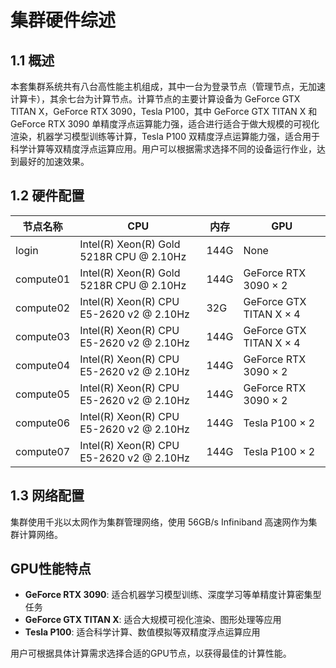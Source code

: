 # 集群硬件综述

## 1.1 概述

本套集群系统共有八台高性能主机组成，其中一台为登录节点（管理节点，无加速计算卡），其余七台为计算节点。计算节点的主要计算设备为 GeForce GTX TITAN X，GeForce RTX 3090，Tesla P100，其中 GeForce GTX TITAN X 和 GeForce RTX 3090 单精度浮点运算能力强，适合进行适合于做大规模的可视化渲染，机器学习模型训练等计算，Tesla P100 双精度浮点运算能力强，适合用于科学计算等双精度浮点运算应用。用户可以根据需求选择不同的设备运行作业，达到最好的加速效果。

## 1.2 硬件配置

| 节点名称 | CPU | 内存 | GPU |
|---------|---------|----------|---------------|
| login | Intel(R) Xeon(R) Gold 5218R CPU @ 2.10Hz | 144G | None |
| compute01 | Intel(R) Xeon(R) Gold 5218R CPU @ 2.10Hz | 144G | GeForce RTX 3090 × 2 |
| compute02 | Intel(R) Xeon(R) CPU E5-2620 v2 @ 2.10Hz | 32G | GeForce GTX TITAN X × 4 |
| compute03 | Intel(R) Xeon(R) CPU E5-2620 v2 @ 2.10Hz | 144G | GeForce GTX TITAN X × 4 |
| compute04 | Intel(R) Xeon(R) CPU E5-2620 v2 @ 2.10Hz | 144G | GeForce RTX 3090 × 2 |
| compute05 | Intel(R) Xeon(R) CPU E5-2620 v2 @ 2.10Hz | 144G | GeForce RTX 3090 × 2 |
| compute06 | Intel(R) Xeon(R) CPU E5-2620 v2 @ 2.10Hz | 144G | Tesla P100 × 2 |
| compute07 | Intel(R) Xeon(R) CPU E5-2620 v2 @ 2.10Hz | 144G | Tesla P100 × 2 |

## 1.3 网络配置

集群使用千兆以太网作为集群管理网络，使用 56GB/s Infiniband 高速网作为集群计算网络。

## GPU性能特点

- **GeForce RTX 3090**: 适合机器学习模型训练、深度学习等单精度计算密集型任务
- **GeForce GTX TITAN X**: 适合大规模可视化渲染、图形处理等应用
- **Tesla P100**: 适合科学计算、数值模拟等双精度浮点运算应用

用户可根据具体计算需求选择合适的GPU节点，以获得最佳的计算性能。